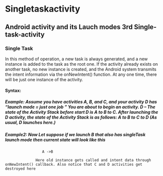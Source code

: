 # Singletaskactivity
## Android activity and its Lauch modes 3rd Single-task-activity


### Single Task

In this method of operation, a new task is always generated, and a new instance is added to the task as the root one. If the activity already exists on another task, no new instance is created, and the Android system transmits the intent information via the onNewIntent() function. At any one time, there will be just one instance of the activity.

#### Syntax: <activity android:launchMode=”singleTask” />

##### Example: Assume you have activities A, B, and C, and your activity D has “launch mode = just one job ” You are about to begin an activity. D – The state of the Activity Stack before start D is A to B to C. After launching the D activity, the state of the Activity Stack is as follows: A to B to C to D (As usual, D launches here.)
 
##### Example2: Now Let suppose if we launch B that also has singleTask launch mode then current state will look like this 

                     A ->B 

                  Here old instance gets called and intent data through onNewIntent() callback. Also notice that C and D activities get destroyed here
